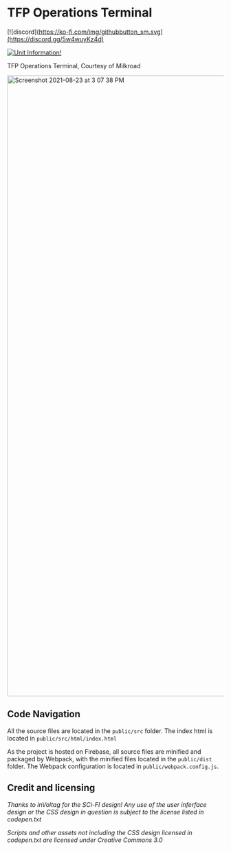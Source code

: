 
# TFP Operations Terminal
[![discord](https://ko-fi.com/img/githubbutton_sm.svg](https://discord.gg/5w4wuyKz4d)

[![Unit Information!](https://img.shields.io/endpoint.svg?url=https%3A%2F%2Fshieldsio-patreon.vercel.app%2Fapi%3Fusername%3Dscipnet%26type%3Dpatrons&style=for-the-badge)](https://patreon.com/scipnet)

TFP Operations Terminal, Courtesy of Milkroad

<img width="1440" alt="Screenshot 2021-08-23 at 3 07 38 PM" src="https://user-images.githubusercontent.com/68321568/130405018-f7feeea1-3fcb-49d9-9e7d-6b8384766db1.png">


## Code Navigation
All the source files are located in the `public/src` folder. The index html is located in `public/src/html/index.html`

As the project is hosted on Firebase, all source files are minified and packaged by Webpack, with the minified files located in the `public/dist` folder. The Webpack configuration is located in `public/webpack.config.js`.

## Credit and licensing
_Thanks to inVoltag for the SCi-FI design! Any use of the user inferface design or the CSS design in question is subject to the license listed in codepen.txt_

_Scripts and other assets not including the CSS design licensed in codepen.txt are licensed under Creative Commons 3.0_
